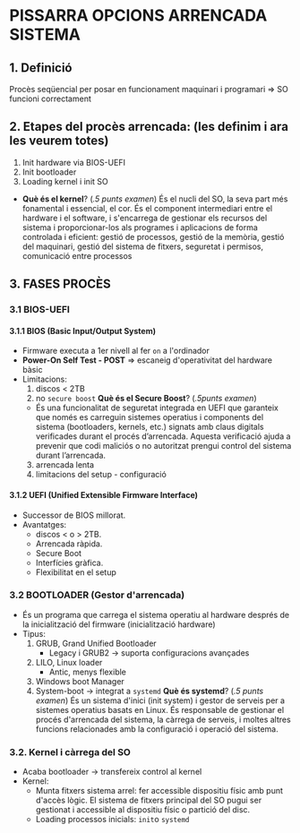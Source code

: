# PISSARRA OPCIONS ARRENCADA SISTEMA

## 1. **Definició**
Procès seqüencial per posar en funcionament maquinari i programari => SO funcioni correctament

## 2. **Etapes del procès arrencada**: (les definim i ara les veurem totes)
1. Init hardware via BIOS-UEFI
2. Init bootloader
3. Loading kernel i init SO

- **Què és el kernel**? (*.5 punts examen*)
És el nucli del SO, la seva part més fonamental i essencial, el cor. És el component intermediari entre el hardware i el software, i s'encarrega de gestionar els recursos del sistema i proporcionar-los als programes i aplicacions de forma controlada i eficient: gestió de processos, gestió de la memòria, gestió del maquinari, gestió del sistema de fitxers, seguretat i permisos, comunicació entre processos

## 3. **FASES PROCÈS**

### 3.1 **BIOS-UEFI**

#### 3.1.1 **BIOS (Basic Input/Output System)**
- Firmware executa a 1er nivell al fer `on` a l'ordinador
- **Power-On Self Test - POST** => escaneig d'operativitat del hardware bàsic
- Limitacions: 
    1. discos < 2TB
    2. no `secure boost`
    **Què és el Secure Boost**? (*.5punts examen*)
    - És una funcionalitat de seguretat integrada en UEFI que garanteix que només es carreguin sistemes operatius i components del sistema (bootloaders, kernels, etc.) signats amb claus digitals verificades durant el procés d’arrencada. Aquesta verificació ajuda a prevenir que codi maliciós o no autoritzat prengui control del sistema durant l’arrencada.
    3. arrencada lenta
    4. limitacions del setup - configuració

#### 3.1.2 UEFI (Unified Extensible Firmware Interface)
- Successor de BIOS millorat.
- Avantatges:
    - discos < o > 2TB.
    - Arrencada ràpida.
    - Secure Boot
    - Interfícies gràfica.
    - Flexibilitat en el setup

### 3.2 BOOTLOADER (Gestor d'arrencada)
- És un programa que carrega el sistema operatiu al hardware després de la inicialització del firmware (inicialització hardware)
- Tipus:
    1. GRUB, Grand Unified Bootloader
        - Legacy i GRUB2 -> suporta configuracions avançades
    2. LILO, Linux loader
        - Antic, menys flexible
    3. Windows boot Manager
    4. System-boot -> integrat a `systemd`
    **Què és systemd**? (*.5 punts examen*)
    És un sistema d'inici (init system) i gestor de serveis per a sistemes operatius basats en Linux. És responsable de gestionar el procés d'arrencada del sistema, la càrrega de serveis, i moltes altres funcions relacionades amb la configuració i operació del sistema.

### **3.2. Kernel i càrrega del SO**
- Acaba bootloader -> transfereix control al kernel
- Kernel:
    - Munta fitxers sistema arrel: fer accessible dispositiu físic amb punt d'accès lògic. El sistema de fitxers principal del SO pugui ser gestionat i accessible al dispositiu físic o partició del disc. 
    - Loading processos inicials: `init`o `systemd`